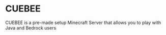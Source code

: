 # CUEBEE
CUEBEE is a pre-made setup Minecraft Server that allows you to play with Java and Bedrock users

